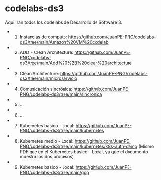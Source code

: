 # codelabs-ds3
Aqui iran todos los codelabs de Desarrollo de Software 3.
- 1. Instancias de computo: https://github.com/JuanPE-PNG/codelabs-ds3/tree/main/Amazon%20VM%20codelab
- 2. ADD + Clean Architecture: https://github.com/JuanPE-PNG/codelabs-ds3/tree/main/Add%20%2B%20clean%20architecture
- 3. Clean Architecture: https://github.com/JuanPE-PNG/codelabs-ds3/tree/main/microservicio
- 4. Comunicación sincrónica: https://github.com/JuanPE-PNG/codelabs-ds3/tree/main/sincronica
- 5. ...
- 6. ...
- 7. Kubernetes basico - Local: https://github.com/JuanPE-PNG/codelabs-ds3/tree/main/kubernetes
- 8. Kubernetes medio - Local: https://github.com/JuanPE-PNG/codelabs-ds3/tree/main/kubernetes/k8s-auth-demo (Mismo PDF que en el Kubernetes basico - Local, ya que el documento muestra los dos procesos)
- 9. Kubernetes basico - Local: https://github.com/JuanPE-PNG/codelabs-ds3/tree/main/gcp
